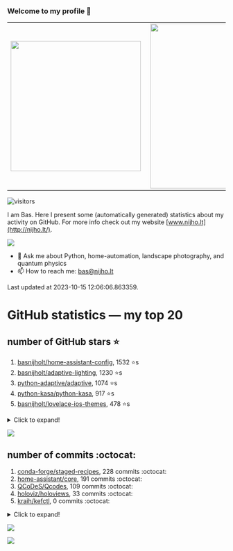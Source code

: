 ### Welcome to my profile 👋

<center>
  <table>
    <tr>
        <td><img width="300px" align="left" src="https://github-readme-stats.vercel.app/api/top-langs/?username=basnijholt&hide=TeX,Jupyter%20Notebook&layout=compact&theme=radical" /></td>
        <td><img align='right' src="https://github-readme-stats.vercel.app/api?username=basnijholt&show_icons=true&theme=radical" width="380"></td>
    </tr>
  </table>
</center>

![visitors](https://visitor-badge.glitch.me/badge?page_id=basnijholt.visitor-badge)

I am Bas. Here I present some (automatically generated) statistics about my activity on GitHub. For more info check out my website [www.nijho.lt](http://nijho.lt/).

![](https://www.nijho.lt/authors/admin/avatar_hu9e60e4b9bc120dfb6a666009f2878da6_182107_250x250_fill_q90_lanczos_center.jpg)

- 💬 Ask me about Python, home-automation, landscape photography, and quantum physics
- 📫 How to reach me: bas@nijho.lt

Last updated at 2023-10-15 12:06:06.863359.

# GitHub statistics — my top 20

## number of GitHub stars ⭐️

1. [basnijholt/home-assistant-config](https://github.com/basnijholt/home-assistant-config/), 1532 ⭐️s
2. [basnijholt/adaptive-lighting](https://github.com/basnijholt/adaptive-lighting/), 1230 ⭐️s
3. [python-adaptive/adaptive](https://github.com/python-adaptive/adaptive/), 1074 ⭐️s
4. [python-kasa/python-kasa](https://github.com/python-kasa/python-kasa/), 917 ⭐️s
5. [basnijholt/lovelace-ios-themes](https://github.com/basnijholt/lovelace-ios-themes/), 478 ⭐️s
<details><summary>Click to expand!</summary>

6. [basnijholt/lovelace-ios-dark-mode-theme](https://github.com/basnijholt/lovelace-ios-dark-mode-theme/), 425 ⭐️s
7. [basnijholt/miflora](https://github.com/basnijholt/miflora/), 359 ⭐️s
8. [basnijholt/rsync-time-machine.py](https://github.com/basnijholt/rsync-time-machine.py/), 345 ⭐️s
9. [topocm/topocm_content](https://github.com/topocm/topocm_content/), 251 ⭐️s
10. [basnijholt/home-assistant-streamdeck-yaml](https://github.com/basnijholt/home-assistant-streamdeck-yaml/), 141 ⭐️s
11. [basnijholt/home-assistant-macbook-touch-bar](https://github.com/basnijholt/home-assistant-macbook-touch-bar/), 92 ⭐️s
12. [basnijholt/markdown-code-runner](https://github.com/basnijholt/markdown-code-runner/), 76 ⭐️s
13. [kwant-project/kwant](https://github.com/kwant-project/kwant/), 76 ⭐️s
14. [basnijholt/home-assistant-streamdeck-yaml-addon](https://github.com/basnijholt/home-assistant-streamdeck-yaml-addon/), 46 ⭐️s
15. [basnijholt/aiokef](https://github.com/basnijholt/aiokef/), 32 ⭐️s
16. [basnijholt/thesis-cover](https://github.com/basnijholt/thesis-cover/), 26 ⭐️s
17. [basnijholt/adaptive-scheduler](https://github.com/basnijholt/adaptive-scheduler/), 21 ⭐️s
18. [basnijholt/instacron](https://github.com/basnijholt/instacron/), 20 ⭐️s
19. [basnijholt/addon-otmonitor](https://github.com/basnijholt/addon-otmonitor/), 15 ⭐️s
20. [kwant-project/kwant-tutorial-2016](https://github.com/kwant-project/kwant-tutorial-2016/), 15 ⭐️s

</details>

![](https://github.com/basnijholt/basnijholt/raw/main/stars_over_time.png)

## number of commits :octocat:

1. [conda-forge/staged-recipes](https://github.com/conda-forge/staged-recipes/), 228 commits :octocat:
2. [home-assistant/core](https://github.com/home-assistant/core/), 191 commits :octocat:
3. [QCoDeS/Qcodes](https://github.com/QCoDeS/Qcodes/), 109 commits :octocat:
4. [holoviz/holoviews](https://github.com/holoviz/holoviews/), 33 commits :octocat:
5. [kraih/kefctl](https://github.com/kraih/kefctl/), 0 commits :octocat:
<details><summary>Click to expand!</summary>

6. [Christophe31/screenutils](https://github.com/Christophe31/screenutils/), 0 commits :octocat:
7. [uchicago-cs/deepdish](https://github.com/uchicago-cs/deepdish/), 0 commits :octocat:
8. [basnijholt/fileup](https://github.com/basnijholt/fileup/), 0 commits :octocat:
9. [embeddedartistry/templates](https://github.com/embeddedartistry/templates/), 0 commits :octocat:
10. [conda-forge/mumps-feedstock](https://github.com/conda-forge/mumps-feedstock/), 0 commits :octocat:
11. [basnijholt/Project-Euler](https://github.com/basnijholt/Project-Euler/), 0 commits :octocat:
12. [hassio-addons/workflows](https://github.com/hassio-addons/workflows/), 0 commits :octocat:
13. [mikeboers/PyMemoize](https://github.com/mikeboers/PyMemoize/), 0 commits :octocat:
14. [conda-forge/fenics-feedstock](https://github.com/conda-forge/fenics-feedstock/), 0 commits :octocat:
15. [sdouglas/cadnano2](https://github.com/sdouglas/cadnano2/), 0 commits :octocat:
16. [conda/conda](https://github.com/conda/conda/), 0 commits :octocat:
17. [SchedMD/slurm](https://github.com/SchedMD/slurm/), 0 commits :octocat:
18. [dotnet/docs](https://github.com/dotnet/docs/), 0 commits :octocat:
19. [PiotrMachowski/lovelace-xiaomi-vacuum-map-card](https://github.com/PiotrMachowski/lovelace-xiaomi-vacuum-map-card/), 0 commits :octocat:
20. [conda-forge/pywebhdfs-feedstock](https://github.com/conda-forge/pywebhdfs-feedstock/), 0 commits :octocat:

</details>

![](https://github.com/basnijholt/basnijholt/raw/main/commits_per_hour.png)

![](https://github.com/basnijholt/basnijholt/raw/main/commits_per_weekday.png)

